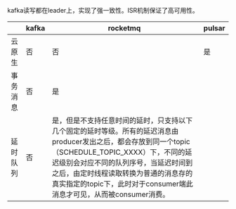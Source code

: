 kafka读写都在leader上，实现了强一致性。ISR机制保证了高可用性。

|      | kafka | rocketmq                                                                                                                                                                            | pulsar |
|------|-------|-------------------------------------------------------------------------------------------------------------------------------------------------------------------------------------| ---|
| 云原生  | 否     | 否                                                                                                                                                                                   | 是 |
| 事务消息 | 否     | 是                                                                                                                                                                                   |   |
| 延时队列 | 否     | 是，但是不支持任意时间的延时，只支持以下几个固定的延时等级。所有的延迟消息由producer发出之后，都会存放到同一个topic（SCHEDULE_TOPIC_XXXX）下，不同的延迟级别会对应不同的队列序号，当延迟时间到之后，由定时线程读取转换为普通的消息存的真实指定的topic下，此时对于consumer端此消息才可见，从而被consumer消费。 |   |